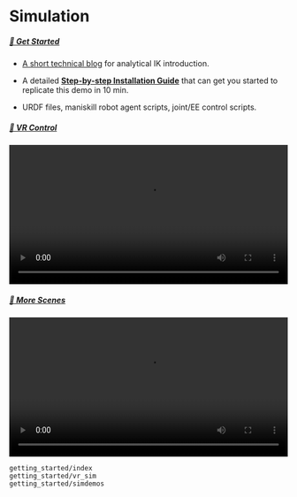 # Simulation

##### [👋 Get Started](getting_started/index)

- [A short technical blog](https://vectorwang.notion.site/Analytical-IK-for-SO101-20abb280f59380d288bcdd398ffbfab1) for analytical IK introduction.

- A detailed [**Step-by-step Installation Guide**](getting_started/index) that can get you started to replicate this demo in 10 min.

- URDF files, maniskill robot agent scripts, joint/EE control scripts.

##### [👀 VR Control](getting_started/vr_sim)

<video width="100%" style="max-width: 100%;" controls>
  <source src="https://vector-wangel.github.io/XLeRobot-assets/videos/Sim_demos/XLeRobot_0_2_3.mp4" type="video/mp4">
  Your browser does not support the video tag.
</video>

##### [🔩 More Scenes](getting_started/simdemos)

<video width="100%" style="max-width: 100%;" controls>
  <source src="https://vector-wangel.github.io/XLeRobot-assets/videos/Sim_demos/XLeRobot_0_1_5.mp4" type="video/mp4">
  Your browser does not support the video tag.
</video>


```{toctree}
getting_started/index
getting_started/vr_sim
getting_started/simdemos
```

<!-- ```{toctree}
:maxdepth: 1

control/index
table_top_gripper/index
quadruped/index
humanoid/index
mobile_manipulation/index
dextrous/index
digital_twins/index
drawing/index
external/index
``` -->




